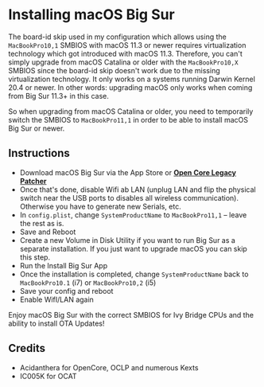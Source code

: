 # Installing macOS Big Sur

The board-id skip used in my configuration which allows using the `MacBookPro10,1` SMBIOS with macOS 11.3 or newer requires virtualization technology which got introduced with macOS 11.3. Therefore, you can't simply upgrade from macOS Catalina or older with the `MacBookPro10,X` SMBIOS since the board-id skip doesn't work due to the missing virtualization technology. It only works on a systems running Darwin Kernel 20.4 or newer. In other words: upgrading macOS only works when coming from Big Sur 11.3+ in this case.

So when upgrading from macOS Catalina or older, you need to temporarily switch the SMBIOS to `MacBookPro11,1` in order to be able to install macOS Big Sur or newer.

## Instructions
- Download macOS Big Sur via the App Store or [**Open Core Legacy Patcher**](https://dortania.github.io/OpenCore-Legacy-Patcher/INSTALLER.html#creating-the-installer)
- Once that's done, disable Wifi ab LAN (unplug LAN and flip the physical switch near the USB ports to disables all wireless communication). Otherwise you have to generate new Serials, etc.
- In `config.plist`, change `SystemProductName` to `MacBookPro11,1` – leave the rest as is.
- Save and Reboot
- Create a new Volume in Disk Utility if you want to run Big Sur as a separate installation. If you just want to upgrade macOS you can skip this step.
- Run the Install Big Sur App
- Once the installation is completed, change `SystemProductName` back to `MacBookPro10.1` (i7) or `MacBookPro10,2` (i5)
- Save your config and reboot
- Enable WifI/LAN again

Enjoy macOS Big Sur with the correct SMBIOS for Ivy Bridge CPUs and the ability to install OTA Updates!

## Credits
- Acidanthera for OpenCore, OCLP and numerous Kexts
- IC005K for OCAT
